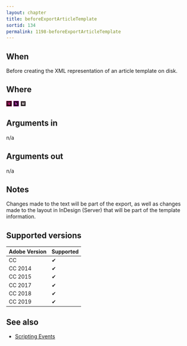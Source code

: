 ```yaml
---
layout: chapter
title: beforeExportArticleTemplate
sortid: 134
permalink: 1198-beforeExportArticleTemplate
---
```


## When

Before creating the XML representation of an article template on disk.

## Where

![](../../images/indesign.png "InDesign") ![](../../images/incopy.png "InCopy") ![](../../images/indesignserver.png "InDesign Server")

## Arguments in

n/a

## Arguments out

n/a

## Notes

Changes made to the text will be part of the export, as well as changes made to the layout in InDesign
(Server) that will be part of the template information.

## Supported versions

| Adobe Version | Supported |
|---------------|-----------|
| CC            | ✔         |
| CC 2014       | ✔         |
| CC 2015       | ✔         |
| CC 2017       | ✔         |
| CC 2018       | ✔         |
| CC 2019       | ✔         |

## See also

* [Scripting Events](../../ScriptingEvents/index.md)